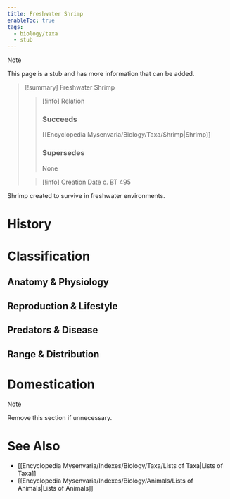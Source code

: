 ```yaml
---
title: Freshwater Shrimp
enableToc: true
tags:
  - biology/taxa
  - stub
---
```


> [!note]
> This page is a stub and has more information that can be added.

> [!summary] Freshwater Shrimp
> > [!info] Relation
> > ### Succeeds
> > [[Encyclopedia Mysenvaria/Biology/Taxa/Shrimp|Shrimp]]
> > ### Supersedes
> > None
>
> > [!info] Creation Date
> > c. BT 495

Shrimp created to survive in freshwater environments.
# History

# Classification
## Anatomy & Physiology

## Reproduction & Lifestyle

## Predators & Disease

## Range & Distribution

# Domestication

> [!note]
> Remove this section if unnecessary.
# See Also
- [[Encyclopedia Mysenvaria/Indexes/Biology/Taxa/Lists of Taxa|Lists of Taxa]]
- [[Encyclopedia Mysenvaria/Indexes/Biology/Animals/Lists of Animals|Lists of Animals]]
